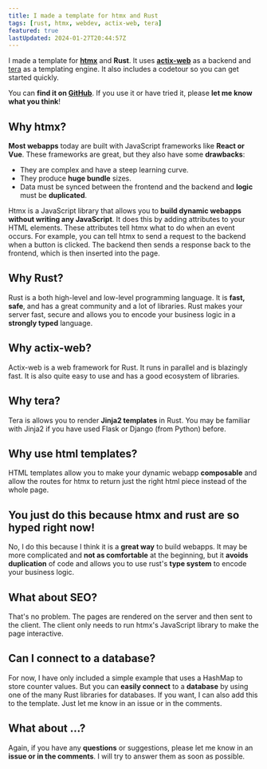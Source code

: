 ```yaml
---
title: I made a template for htmx and Rust
tags: [rust, htmx, webdev, actix-web, tera]
featured: true
lastUpdated: 2024-01-27T20:44:57Z
---
```


I made a template for [**htmx**](https://htmx.org) and **Rust**. It uses [**actix-web**](https://actix.rs/) as a backend and [tera](https://keats.github.io/tera/) as a templating engine. It also includes a codetour so you can get started quickly.

You can **find it on [GitHub](https://github.com/Jak2k/htmx-rust-tera-template)**. If you use it or have tried it, please **let me know what you think**!

## Why htmx?

**Most webapps** today are built with JavaScript frameworks like **React or Vue**. These frameworks are great, but they also have some **drawbacks**:

- They are complex and have a steep learning curve.
- They produce **huge bundle** sizes.
- Data must be synced between the frontend and the backend and **logic** must be **duplicated**.

Htmx is a JavaScript library that allows you to **build dynamic webapps without writing any JavaScript**. It does this by adding attributes to your HTML elements. These attributes tell htmx what to do when an event occurs. For example, you can tell htmx to send a request to the backend when a button is clicked. The backend then sends a response back to the frontend, which is then inserted into the page.

## Why Rust?

Rust is a both high-level and low-level programming language. It is **fast, safe**, and has a great community and a lot of libraries. Rust makes your server fast, secure and allows you to encode your business logic in a **strongly typed** language.

## Why actix-web?

Actix-web is a web framework for Rust. It runs in parallel and is blazingly fast. It is also quite easy to use and has a good ecosystem of libraries.

## Why tera?

Tera is allows you to render **Jinja2 templates** in Rust. You may be familiar with Jinja2 if you have used Flask or Django (from Python) before.

## Why use html templates?

HTML templates allow you to make your dynamic webapp **composable** and allow the routes for htmx to return just the right html piece instead of the whole page.

## You just do this because htmx and rust are so hyped right now!

No, I do this because I think it is a **great way** to build webapps. It may be more complicated and **not as comfortable** at the beginning, but it **avoids duplication** of code and allows you to use rust's **type system** to encode your business logic.

## What about SEO?

That's no problem. The pages are rendered on the server and then sent to the client. The client only needs to run htmx's JavaScript library to make the page interactive.

## Can I connect to a database?

For now, I have only included a simple example that uses a HashMap to store counter values. But you can **easily connect** to a **database** by using one of the many Rust libraries for databases. If you want, I can also add this to the template. Just let me know in an issue or in the comments.

## What about ...?

Again, if you have any **questions** or suggestions, please let me know in an **issue or in the comments**. I will try to answer them as soon as possible.
